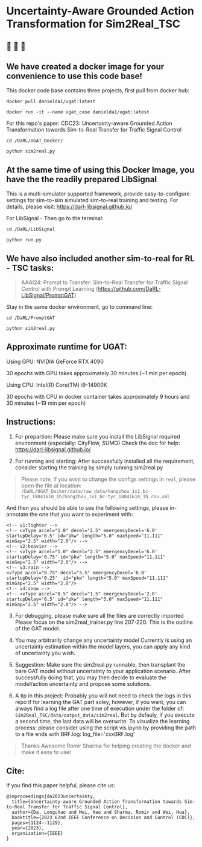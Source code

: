 
# Uncertainty-Aware Grounded Action Transformation for Sim2Real_TSC


## 🚀 🚀 🚀
## We have created a docker image for your convenience to use this code base!

This docker code base contains three projects, first pull from docker hub: 

`docker pull danielda1/ugat:latest`

`docker run -it --name ugat_case danielda1/ugat:latest`

For this repo's paper:  CDC23: Uncertainty-aware Grounded Action Transformation towards Sim-to-Real Transfer for Traffic Signal Control

`cd /DaRL/UGAT_Docker/`

`python sim2real.py`

## At the same time of using this Docker Image, you have the the readily prepared LibSignal
This is a multi-simulator supported framework, provide easy-to-configure settings for sim-to-sim simulated sim-to-real training and testing.
For details, please visit: https://darl-libsignal.github.io/


For LibSignal - Then go to the terminal: 

`cd /DaRL/LibSignal`

`python run.py`


## We have also included another sim-to-real for RL - TSC tasks:  

> AAAI24: Prompt to Transfer: Sim-to-Real Transfer for Traffic Signal Control with Prompt Learning (https://github.com/DaRL-LibSignal/PromptGAT)

Stay in the same docker environment, go to command line:

`cd /DaRL/PromptGAT`

`python sim2real.py`


## Approximate runtime for UGAT:

Using GPU: NVIDIA GeForce RTX 4090

30 epochs with GPU takes approximately 30 minutes (~1 min per epoch)


Using CPU: Intel(R) Core(TM) i9-14900K

30 epochs with CPU in docker container takes approximately 9 hours and 30 minutes (~19 min per epoch)



## Instructions:

1. For prepartion: 
Please make sure you install the LibSignal required environment (especially: CityFlow, SUMO)
Check the doc for help: https://darl-libsignal.github.io/

2. For running and starting:
After successfully installed all the requirement, consider starting the training by simply running sim2real.py

> Please note, if you want to change the configs settings in `real`, please open the file at location:
`/DaRL/UGAT_Docker/data/raw_data/hangzhou_1x1_bc-tyc_18041610_1h/hangzhou_1x1_bc-tyc_18041610_1h.rou.xml`

And then you should be able to see the following settings, please in-annotate the one that you want to experiment with:

```
<!-- v1:lighter -->
<!-- <vType accel="1.0" decel="2.5" emergencyDecel='6.0' startupDelay='0.5' id="pkw" length="5.0" maxSpeed="11.111" minGap="2.5" width="2.0"/> -->
<!-- v2:heavier -->
<!-- <vType accel="1.0" decel="2.5" emergencyDecel='6.0' startupDelay='0.75' id="pkw" length="5.0" maxSpeed="11.111" minGap="2.5" width="2.0"/> -->
<!-- v3:rain -->
<vType accel="0.75" decel="3.5" emergencyDecel='6.0' startupDelay='0.25'  id="pkw" length="5.0" maxSpeed="11.111" minGap="2.5" width="2.0"/>
<!-- v4:snow -->
<!-- <vType accel="0.5" decel="1.5" emergencyDecel='2.0' startupDelay='0.5' id="pkw" length="5.0" maxSpeed="11.111" minGap="2.5" width="2.0"/> -->

```


3. For debugging, please make sure all the files are correctly imported
Please focus on the sim2real_trainer.py line 207-220. This is the outline of the GAT model.

4. You may arbitrarily change any uncertainty model 
Currently is using an uncertainty estimation within the model layers, you can apply any kind of uncertainty you wish.

5. Suggestion:
Make sure the sim2real.py runnable, then transplant the bare GAT model without uncertainty to your application scenario.
After successfully doing that, you may then decide to evaluate the model/action uncertainty and propose some solutions.

6. A tip in this project:
Probably you will not need to check the logs in this repo if for learning the GAT part soley, however, if you want, you can always find a log file after
one time of execution under the folder of: `Sim2Real_TSC/data/output_data/sim2real`. But by defauly, if you execute a second time, the last data will be overwrite.
To visualize the learning process: please consider using the script vis.ipynb by providing the path to a file ends with BRF.log: log_file='xxxBRF.log'


> Thanks Awesome Romir Sharma for helping creating the docker and make it easy to use!



## Cite:
If you find this paper helpful, please cite us:
```
@inproceedings{da2023uncertainty,
  title={Uncertainty-aware Grounded Action Transformation towards Sim-to-Real Transfer for Traffic Signal Control},
  author={Da, Longchao and Mei, Hao and Sharma, Romir and Wei, Hua},
  booktitle={2023 62nd IEEE Conference on Decision and Control (CDC)},
  pages={1124--1129},
  year={2023},
  organization={IEEE}
}
```

